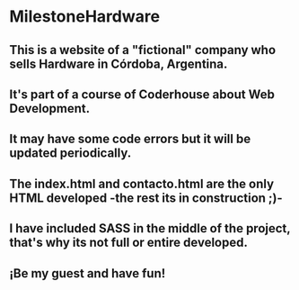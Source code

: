 # MilestoneHardware

## This is a website of a "fictional" company who sells Hardware in Córdoba, Argentina.

## It's part of a course of Coderhouse about Web Development.

## It may have some code errors but it will be updated periodically.

## The index.html and contacto.html are the only HTML developed -the rest its in construction ;)-

## I have included SASS in the middle of the project, that's why its not full or entire developed.


## ¡Be my guest and have fun!
